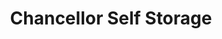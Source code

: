 ---
title: "Chancellor Self Storage"
url: /fredericksburg/chancellor-self-storage/
shop: storage rental
---
